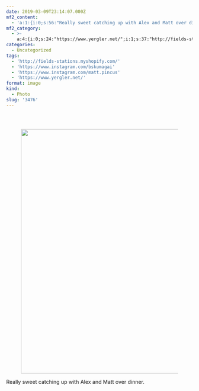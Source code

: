 ```yaml
---
date: 2019-03-09T23:14:07.000Z
mf2_content:
  - 'a:1:{i:0;s:56:"Really sweet catching up with Alex and Matt over dinner.";}'
mf2_category:
  - >-
    a:4:{i:0;s:24:"https://www.yergler.net/";i:1;s:37:"http://fields-stations.myshopify.com/";i:2;s:37:"https://www.instagram.com/matt.pincus";i:3;s:35:"https://www.instagram.com/bskumagai";}
categories:
  - Uncategorized
tags:
  - 'http://fields-stations.myshopify.com/'
  - 'https://www.instagram.com/bskumagai'
  - 'https://www.instagram.com/matt.pincus'
  - 'https://www.yergler.net/'
format: image
kind:
  - Photo
slug: '3476'
---
```

<section class="response"> <header> </header> 

<div data-carousel-extra='{"blog_id":1,"permalink":"https:\/\/www.yergler.net\/2019\/03\/09\/3476\/"}' id='gallery-15' class='gallery galleryid-3476 gallery-columns-1 gallery-size-large'>
  <figure class='gallery-item'> 
  
  <div class='gallery-icon landscape'>
    <a href='https://www.yergler.net/wp-content/uploads/2019/03/igNFlVXa.jpg'><img width="660" height="660" src="https://www.yergler.net/wp-content/uploads/2019/03/igNFlVXa-1024x1024.jpg" class="attachment-large size-large u-photo" alt="" loading="lazy" srcset="https://www.yergler.net/wp-content/uploads/2019/03/igNFlVXa-1024x1024.jpg 1024w, https://www.yergler.net/wp-content/uploads/2019/03/igNFlVXa-150x150.jpg 150w, https://www.yergler.net/wp-content/uploads/2019/03/igNFlVXa-300x300.jpg 300w, https://www.yergler.net/wp-content/uploads/2019/03/igNFlVXa-768x767.jpg 768w, https://www.yergler.net/wp-content/uploads/2019/03/igNFlVXa-800x800.jpg 800w, https://www.yergler.net/wp-content/uploads/2019/03/igNFlVXa-50x50.jpg 50w, https://www.yergler.net/wp-content/uploads/2019/03/igNFlVXa.jpg 1080w" sizes="(max-width: 660px) 100vw, 660px" data-attachment-id="3477" data-permalink="https://www.yergler.net/2019/03/09/3476/ignflvxa/" data-orig-file="https://www.yergler.net/wp-content/uploads/2019/03/igNFlVXa.jpg" data-orig-size="1080,1079" data-comments-opened="0" data-image-meta="{&quot;aperture&quot;:&quot;0&quot;,&quot;credit&quot;:&quot;&quot;,&quot;camera&quot;:&quot;&quot;,&quot;caption&quot;:&quot;&quot;,&quot;created_timestamp&quot;:&quot;0&quot;,&quot;copyright&quot;:&quot;&quot;,&quot;focal_length&quot;:&quot;0&quot;,&quot;iso&quot;:&quot;0&quot;,&quot;shutter_speed&quot;:&quot;0&quot;,&quot;title&quot;:&quot;&quot;,&quot;orientation&quot;:&quot;0&quot;}" data-image-title="igNFlVXa" data-image-description="" data-image-caption="" data-medium-file="https://www.yergler.net/wp-content/uploads/2019/03/igNFlVXa-300x300.jpg" data-large-file="https://www.yergler.net/wp-content/uploads/2019/03/igNFlVXa-1024x1024.jpg" /></a>
  </div></figure>
</div></section> 

Really sweet catching up with Alex and Matt over dinner.
